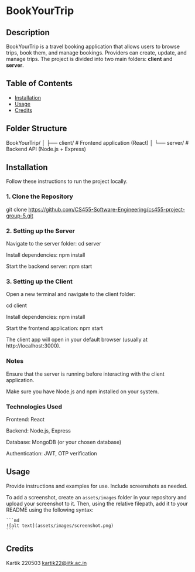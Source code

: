 # BookYourTrip

## Description

BookYourTrip is a travel booking application that allows users to browse trips, book them, and manage bookings. Providers can create, update, and manage trips. The project is divided into two main folders: **client** and **server**.


## Table of Contents 

- [Installation](#installation)
- [Usage](#usage)
- [Credits](#credits)


## Folder Structure

BookYourTrip/
│
├── client/ # Frontend application (React)
│
└── server/ # Backend API (Node.js + Express)


## Installation

Follow these instructions to run the project locally.

### 1. Clone the Repository

git clone https://github.com/CS455-Software-Engineering/cs455-project-group-5.git


### 2. Setting up the Server

Navigate to the server folder: cd server


Install dependencies: npm install


Start the backend server: npm start

### 3. Setting up the Client

Open a new terminal and navigate to the client folder:

cd client


Install dependencies: npm install


Start the frontend application: npm start

The client app will open in your default browser (usually at http://localhost:3000).

### Notes

Ensure that the server is running before interacting with the client application.

Make sure you have Node.js and npm installed on your system.

### Technologies Used

Frontend: React

Backend: Node.js, Express

Database: MongoDB (or your chosen database)

Authentication: JWT, OTP verification


## Usage

Provide instructions and examples for use. Include screenshots as needed.

To add a screenshot, create an `assets/images` folder in your repository and upload your screenshot to it. Then, using the relative filepath, add it to your README using the following syntax:

    ```md
    ![alt text](assets/images/screenshot.png)
    ```

## Credits

Kartik 220503 kartik22@iitk.ac.in










